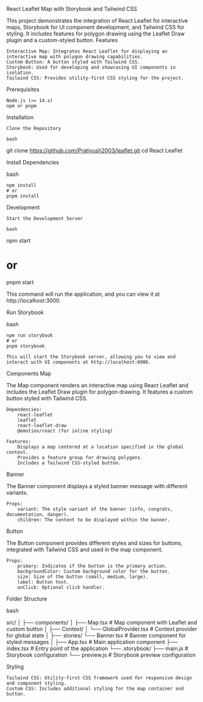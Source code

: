 React Leaflet Map with Storybook and Tailwind CSS

This project demonstrates the integration of React Leaflet for interactive maps, Storybook for UI component development, and Tailwind CSS for styling. It includes features for polygon drawing using the Leaflet Draw plugin and a custom-styled button.
Features

    Interactive Map: Integrates React Leaflet for displaying an interactive map with polygon drawing capabilities.
    Custom Button: A button styled with Tailwind CSS.
    Storybook: Used for developing and showcasing UI components in isolation.
    Tailwind CSS: Provides utility-first CSS styling for the project.

Prerequisites

    Node.js (>= 14.x)
    npm or pnpm

Installation

    Clone the Repository

    bash

git clone https://github.com/Pratiyush2003/leaflet.git
cd React Leaflet

Install Dependencies

bash

    npm install
    # or
    pnpm install

Development

    Start the Development Server

    bash

npm start
# or
pnpm start

This command will run the application, and you can view it at http://localhost:3000.

Run Storybook

bash

    npm run storybook
    # or
    pnpm storybook

    This will start the Storybook server, allowing you to view and interact with UI components at http://localhost:6006.

Components
Map

The Map component renders an interactive map using React Leaflet and includes the Leaflet Draw plugin for polygon drawing. It features a custom button styled with Tailwind CSS.

    Dependencies:
        react-leaflet
        leaflet
        react-leaflet-draw
        @emotion/react (for inline styling)

    Features:
        Displays a map centered at a location specified in the global context.
        Provides a feature group for drawing polygons.
        Includes a Tailwind CSS-styled button.

Banner

The Banner component displays a styled banner message with different variants.

    Props:
        variant: The style variant of the banner (info, congrats, documentation, danger).
        children: The content to be displayed within the banner.

Button

The Button component provides different styles and sizes for buttons, integrated with Tailwind CSS and used in the map component.

    Props:
        primary: Indicates if the button is the primary action.
        backgroundColor: Custom background color for the button.
        size: Size of the button (small, medium, large).
        label: Button text.
        onClick: Optional click handler.

Folder Structure

bash

src/
│
├── components/
│   ├── Map.tsx          # Map component with Leaflet and custom button
│
├── Context/
│   └── GlobalProvider.tsx # Context provider for global state
│
├── stories/
└── Banner.tsx           # Banner component for styled messages
│
├── App.tsx              # Main application component
├── index.tsx            # Entry point of the application
└── .storybook/
    ├── main.js          # Storybook configuration
    └── preview.js       # Storybook preview configuration

Styling

    Tailwind CSS: Utility-first CSS framework used for responsive design and component styling.
    Custom CSS: Includes additional styling for the map container and button.